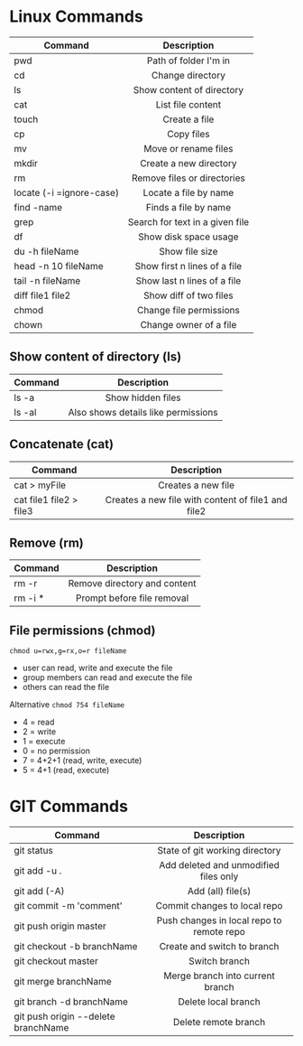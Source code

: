 # Linux Commands

| Command                       |           Description           |
|-------------------------------|:-------------------------------:|
| pwd                           |      Path of folder I'm in      |
| cd                            |        Change directory         |
| ls                            |    Show content of directory    |
| cat                           |        List file content        |
| touch <file>                  |          Create a file          |
| cp <target> <destination>     |           Copy files            |
| mv <target> <destination>     |      Move or rename files       |
| mkdir                         |     Create a new directory      |
| rm                            |   Remove files or directories   |
| locate (-i =ignore-case)      |      Locate a file by name      |
| find <directory> -name <name> |      Finds a file by name       |
| grep                          | Search for text in a given file |
| df                            |      Show disk space usage      |
| du -h fileName                |         Show file size          |
| head -n 10 fileName           |  Show first n lines of a file   |
| tail -n fileName              |   Show last n lines of a file   |
| diff file1 file2              |     Show diff of two files      |
| chmod                         |     Change file permissions     |
| chown                         |     Change owner of a file      |

## Show content of directory (ls)

| Command |             Description             |
|---------|:-----------------------------------:|
| ls -a   |          Show hidden files          |
| ls -al  | Also shows details like permissions |

## Concatenate (cat)

| Command                 |                    Description                     |
|-------------------------|:--------------------------------------------------:|
| cat > myFile            |                 Creates a new file                 |
| cat file1 file2 > file3 | Creates a new file with content of file1 and file2 |

## Remove (rm)

| Command           |         Description          |
|-------------------|:----------------------------:|
| rm -r <directory> | Remove directory and content |
| rm -i *           |  Prompt before file removal  |

## File permissions (chmod)

``chmod u=rwx,g=rx,o=r fileName``

   - user can read, write and execute the file
   - group members can read and execute the file
   - others can read the file 

Alternative
``chmod 754 fileName``
   - 4 = read
   - 2 = write
   - 1 = execute
   - 0 = no permission
   - 7 = 4+2+1 (read, write, execute)
   - 5 = 4+1 (read, execute)


# GIT Commands

| Command                             |                Description                |
|-------------------------------------|:-----------------------------------------:|
| git status                          |      State of git working directory       |
| git add -u .                        |   Add deleted and unmodified files only   |
| git add (-A)                        |             Add (all) file(s)             |
| git commit -m 'comment'             |       Commit changes to local repo        |
| git push origin master              | Push changes in local repo to remote repo |
| git checkout -b branchName          |        Create and switch to branch        |
| git checkout master                 |               Switch branch               |
| git merge branchName                |     Merge branch into current branch      |
| git branch -d branchName            |            Delete local branch            |
| git push origin --delete branchName |           Delete remote branch            |